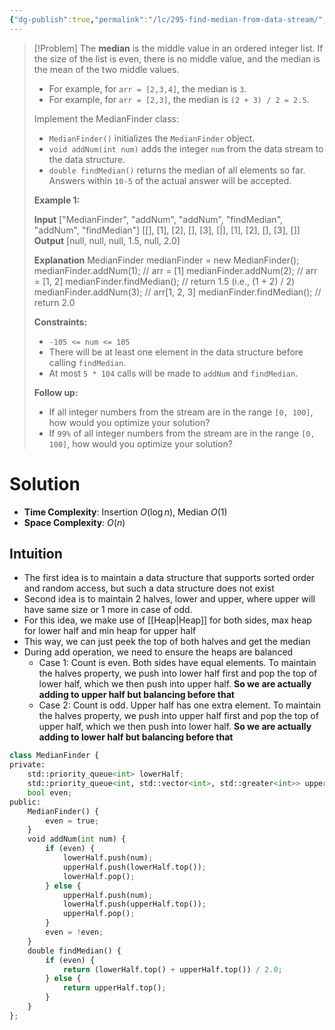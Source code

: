 ```yaml
---
{"dg-publish":true,"permalink":"/lc/295-find-median-from-data-stream/","tags":["priorityQueue"]}
---
```


>[!Problem]
>The **median** is the middle value in an ordered integer list. If the size of the list is even, there is no middle value, and the median is the mean of the two middle values.
> - For example, for `arr = [2,3,4]`, the median is `3`.
> - For example, for `arr = [2,3]`, the median is `(2 + 3) / 2 = 2.5`.
> 
> Implement the MedianFinder class:
> 
> - `MedianFinder()` initializes the `MedianFinder` object.
> - `void addNum(int num)` adds the integer `num` from the data stream to the data structure.
> - `double findMedian()` returns the median of all elements so far. Answers within `10-5` of the actual answer will be accepted.
> 
> **Example 1:**
> 
> **Input**
> ["MedianFinder", "addNum", "addNum", "findMedian", "addNum", "findMedian"]
> [[], [1], [2], [], [3], [\|], [1], [2], [], [3], []]
> **Output**
> [null, null, null, 1.5, null, 2.0]
> 
> **Explanation**
> MedianFinder medianFinder = new MedianFinder();
> medianFinder.addNum(1);    // arr = [1]
> medianFinder.addNum(2);    // arr = [1, 2]
> medianFinder.findMedian(); // return 1.5 (i.e., (1 + 2) / 2)
> medianFinder.addNum(3);    // arr[1, 2, 3]
> medianFinder.findMedian(); // return 2.0
> 
> **Constraints:**
> 
> - `-105 <= num <= 105`
> - There will be at least one element in the data structure before calling `findMedian`.
> - At most `5 * 104` calls will be made to `addNum` and `findMedian`.
> 
> **Follow up:**
> 
> - If all integer numbers from the stream are in the range `[0, 100]`, how would you optimize your solution?
> - If `99%` of all integer numbers from the stream are in the range `[0, 100]`, how would you optimize your solution?

# Solution
- **Time Complexity**: Insertion $O(\log{n})$, Median $O(1)$
- **Space Complexity**: $O(n)$

## Intuition
- The first idea is to maintain a data structure that supports sorted order and random access, but such a data structure does not exist
- Second idea is to maintain 2 halves, lower and upper, where upper will have same size or 1 more in case of odd.
- For this idea, we make use of [[Heap\|Heap]] for both sides, max heap for lower half and min heap for upper half
- This way, we can just peek the top of both halves and get the median
- During add operation, we need to ensure the heaps are balanced
	- Case 1: Count is even. Both sides have equal elements. To maintain the halves property, we push into lower half first and pop the top of lower half, which we then push into upper half. **So we are actually adding to upper half but balancing before that**
	- Case 2: Count is odd. Upper half has one extra element. To maintain the halves property, we push into upper half first and pop the top of upper half, which we then push into lower half. **So we are actually adding to lower half but balancing before that**

```python
class MedianFinder {
private:
    std::priority_queue<int> lowerHalf;
    std::priority_queue<int, std::vector<int>, std::greater<int>> upperHalf;
    bool even;
public:
    MedianFinder() {
        even = true;
    }
    void addNum(int num) {
        if (even) {
            lowerHalf.push(num);
            upperHalf.push(lowerHalf.top());
            lowerHalf.pop();
        } else {
            upperHalf.push(num);
            lowerHalf.push(upperHalf.top());
            upperHalf.pop();
        }
        even = !even;
    }
    double findMedian() {
        if (even) {
            return (lowerHalf.top() + upperHalf.top()) / 2.0;
        } else {
            return upperHalf.top();
        }
    }
};
```